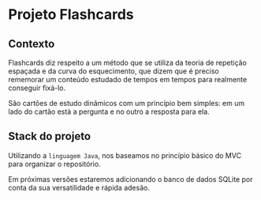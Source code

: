 # Projeto Flashcards

## Contexto

Flashcards diz respeito a um método que se utiliza da teoria de repetição espaçada e da curva do esquecimento, que dizem que é preciso rememorar um conteúdo estudado de tempos em tempos para realmente conseguir fixá-lo.      

São cartões de estudo dinâmicos com um princípio bem simples: em um lado do cartão está a pergunta e no outro a resposta para ela. 

## Stack do projeto

Utilizando a `linguagem Java`, nos baseamos no princípio básico do MVC para organizar o repositório.

Em próximas versões estaremos adicionando o banco de dados SQLite por conta da sua versatilidade e rápida adesão.
